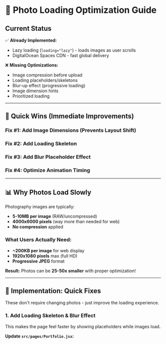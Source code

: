 # 🚀 Photo Loading Optimization Guide

## Current Status

✅ **Already Implemented:**
- Lazy loading (`loading="lazy"`) - loads images as user scrolls
- DigitalOcean Spaces CDN - fast global delivery

❌ **Missing Optimizations:**
- Image compression before upload
- Loading placeholders/skeletons
- Blur-up effect (progressive loading)
- Image dimension hints
- Prioritized loading

---

## 🎯 Quick Wins (Immediate Improvements)

### Fix #1: Add Image Dimensions (Prevents Layout Shift)
### Fix #2: Add Loading Skeleton
### Fix #3: Add Blur Placeholder Effect
### Fix #4: Optimize Animation Timing

---

## 📊 Why Photos Load Slowly

Photography images are typically:
- **5-10MB per image** (RAW/uncompressed)
- **4000x6000 pixels** (way more than needed for web)
- **No compression** applied

### What Users Actually Need:
- **~200KB per image** for web display
- **1920x1080 pixels** max (full HD)
- **Progressive JPEG** format

**Result:** Photos can be **25-50x smaller** with proper optimization!

---

## 🔧 Implementation: Quick Fixes

These don't require changing photos - just improve the loading experience.

### 1. Add Loading Skeleton & Blur Effect

This makes the page feel faster by showing placeholders while images load.

**Update `src/pages/Portfolio.jsx`:**

